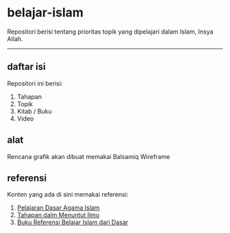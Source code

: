 # belajar-islam
Repositori berisi tentang prioritas topik yang dipelajari dalam Islam, Insya Allah.

***

## daftar isi
Repositori ini berisi:
1. Tahapan
2. Topik
3. Kitab / Buku
4. Video

## alat
Rencana grafik akan dibuat memakai Balsamiq Wireframe

## referensi
Konten yang ada di sini memakai referensi:
1. [Pelajaran Dasar Agama Islam](https://muslim.or.id/10096-pelajaran-dasar-agama-islam.html)
2. [Tahapan dalm Menuntut Ilmu](https://muslim.or.id/9063-tahapan-dalam-menuntut-ilmu.html)
3. [Buku Referensi Belajar Islam dari Dasar](https://rumaysho.com/12411-buku-referensi-belajar-islam-dari-dasar.html)